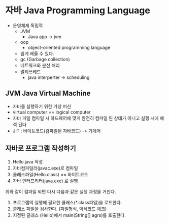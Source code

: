 # 자바 Java Programming Language

- 운영체제 독립적
  - JVM
    - Java app -> jvm
  - oop
    - object-oriented programming language
  - 쉽게 배울 수 있다.
  - gc (Garbage collection)
  - 네트워크와 분산 처리
  - 멀티쓰레드
    - java interperter -> scheduling

## JVM Java Virtual Machine

- 자바를 실행하기 위한 가상 머신
- virtual computer == logical computer
- 자바 파일 컴파일 시 하드웨어에 맞게 완전히 컴파일 된 상태가 아니고 실행 시에 해석 된다
- JIT : 바이트코드(컴파일된 자바코드) -> 기계어

## 자바로 프로그램 작성하기
1. Hello.java 작성 
2. 자바컴파일러(javac.exe)로 컴파일 
3. 클래스파일(Hello.class) == 바이트코드 
4. 자바 인터프리터(java.exe) 로 실행

위와 같이 컴파일 되면 다시 다음과 같은 실행 과정을 거친다.

1. 프로그램의 실행에 필요한 클래스(*.class파일)을 로드한다.
2. 클래스 파일을 검사한다. (파일형식, 악석코드 체크)
3. 지정된 클래스 (Hello)에서 main(String[] agrs)를 호출한다.